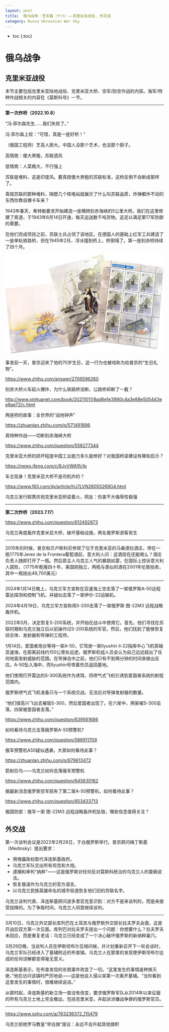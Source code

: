 ```yaml
---
layout: post
title:  俄乌战争：苍天篇（十六）——克里米亚战役, 外交战
category: Russo Ukrainian War Sky
---
```


* toc
{:toc}

# 俄乌战争

## 克里米亚战役

本节主要包括克里米亚陆地战役、克里米亚大桥、空军/防空作战的内容。海军/特种作战相关的内容在《莫斯科号》一节。

---

**第一次炸桥（2022.10.8）**

“冯·菲尔森先生……我们失败了。”

冯·菲尔森上校：“可惜，真是一座好桥！”

（俄国工程师）艺高人胆大。中国人没那个艺术，也没那个胆子。

高情商：傻大黑粗，苏联遗风

低情商：人菜瘾大，不行强上

苏联是堆料，这是印度风。要真按傻大黑粗的苏联标准，这桥反倒不会断成那样了。

真按苏联的那种堆料，隔壁几个核电站就展示了什么叫苏联品质，炸弹都炸不动的东西你靠自爆卡车来？

1943年春天，希特勒要求开始建造一座横跨刻赤海峡的5公里大桥。我们在这里修建了索道，于1943年6月14日开通，每天运送数千吨货物。这足以满足第17军防御的需要。

在他们完成项目之前，苏联士兵占领了该地区。在德国人的基础上红军工兵建造了一座单轨铁路桥，但在1945年2月，浮冰撞到桥上，桥倒塌了。第一座刻赤桥持续了四个月。

![](/images/img5/bridge.jpg)

事发前一天，普京迎来了他的70岁生日，这一行为也被戏称为给普京的“生日礼物”。

https://www.zhihu.com/answer/2706596260

刻赤大桥火车起火爆炸，为什么铁路桥没断，公路桥却断了一截？

http://www.xinhuanet.com/book/20211011/8ad6e1e3980c4a3e88e505443ee6ae72/c.html

两座桥的故事：全世界的“战地钟声”

https://zhuanlan.zhihu.com/p/571491896

真特种作战——切断刻赤海峡大桥

https://www.zhihu.com/question/558277344

克里米亚大桥的损坏程度中国工业能力多久能修好？对我国桥梁建设有哪些启示？

https://news.ifeng.com/c/8JyVWA1fc1p

车主现身！克里米亚大桥不是司机炸的？

https://www.163.com/dy/article/HJ7LVN26055269G4.html

乌克兰发行邮票庆祝克里米亚桥梁着火，网友：伤害不大侮辱性极强

---

**第二次炸桥（2023.7.17）**

https://www.zhihu.com/question/612492873

乌克兰再度轰炸克里米亚大桥，破坏基础设施，两名俄罗斯游客丧生

---

2015年的时候，普京和贝卢斯科尼参观了位于克里米亚的马桑德拉酒庄，停在一瓶1775年Jeres de la Frontera葡萄酒前，意大利人问：这酒现在还能喝么？酒庄负责人随即打开了一瓶。然后原主人乌克兰人气的暴跳如雷，在国际上控诉意大利人腐败，（1775年乾隆四十年，美国刚独立，两瓶与类似的酒在2001年伦敦拍卖，其中一瓶拍出49,700美元）

---

2024年1月14日晚上，乌克兰军方宣称在亚速海上空击落了一架俄罗斯A-50远程雷达探测和控制飞机，并疑似击落了一架伊尔-22运输机。

2024年4月19日，乌克兰军方宣称用S-200击落了一架俄罗斯 图-22M3 远程战略轰炸机。

2022年5月，决定恢复S-200系统，并开始在战斗中使用它。首先，他们寻找在苏联时期和乌克兰独立后以前操作过S-200系统的军官。然后，他们找到了能够恢复综合体、发射器和导弹的工程师。

1月14日，爱国者炮台等待一架A-50，它驾驶一架Ilyushin Il-22指挥中心飞机穿越亚速海，在距离前线约150公里处巡逻。俄罗斯机组人员会认为自己远远超出了任何地面发射威胁的范围。在导弹击中之前，他们只有不到两分钟的时间来做出反应。A-50坠入海中，而Ilyushin号带着伤员返回基地。

他们使用打开雷达的S-300系统作为诱饵，将喷气式飞机引诱到爱国者系统的射程范围内。

俄罗斯喷气式飞机准备只与一个系统交战，无法应对导弹发射器的数量。

“他们很高兴飞出去摧毁S-300，然后爱国者出现了。在六架中，两架被S-300击落，四架被爱国者击落。”

https://www.zhihu.com/question/639561686

如何看待乌克兰击落俄罗斯A-50预警机?

https://www.zhihu.com/question/586911709

俄军预警机A50疑似遇袭，大家如何看待此事？

https://zhuanlan.zhihu.com/p/679613472

箭射巨鸟——乌克兰如何击落俄军预警机

https://www.zhihu.com/question/645630162

据最新消息俄罗斯空军损失了第二架A-50预警机，如何看待此事？

https://www.zhihu.com/question/653433713

俄国防部：俄军一架 图-22M3 远程战略轰炸机坠毁，哪些信息值得关注？

## 外交战

第一次谈判会议是2022年2月28日，于白俄罗斯举行。普京顾问梅丁斯基（Medinsky）提出要求：

- 用傀儡政权取代泽连斯基政府。
- 乌克兰军队交出所有坦克和大炮。
- 逮捕和审判“纳粹”——这是俄罗斯对任何反对莫斯科统治的乌克兰人的委婉说法。
- 恢复俄语作为乌克兰的官方语言。
- 以乌克兰民族英雄命名的城市街道恢复他们旧的苏联名字。

乌克兰谈判代表、泽连斯基顾问波多里亚克意识到：对方不是来谈判的，而是来接受投降的。为了争取时间，乌克兰人同意继续谈判。

---

3月10日，乌克兰外交部长库列巴在土耳其与俄罗斯外交部长拉夫罗夫会面，这是开战后双方第一次见面。库列巴对拉夫罗夫提出一个问题：你想要什么？拉夫罗夫未回应，而是重复老话：乌克兰已经变成了一个决心破坏俄罗斯的新纳粹巢穴。

3月29日晚，当谈判人员在伊斯坦布尔互相问候，并计划重新召开下一轮会谈时，乌克兰军队已经进入了基辅附近的布查镇。乌克兰人在那里的发现使伊斯坦布尔达成的任何谅解都变得毫无意义。

泽连斯基表示，在布查发现的杀戮事件改变了一切。“这里发生的事情是种族灭绝，”他在访问该镇时严厉地说——这是他自入侵以来第一次离开基辅。“当你看到这里发生的事情时，很难继续说话。”

从那时起，泽连斯基的新立场一直没有改变，要求俄罗斯军队从2014年以来征服的所有乌克兰土地上完全撤出，包括克里米亚，并起诉涉嫌战争罪的俄罗斯官员。

---

https://www.sohu.com/a/763236372_115479

乌克兰拒绝罗马教皇“举白旗”提议：永远不会升起其他旗帜
